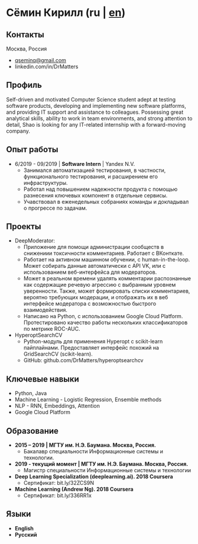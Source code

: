 # Сёмин Кирилл (ru | [en](https://DrMatters.github.io))
## Контакты
Москва, Россия
 - qseminq@gmail.com
 - linkedin.com/in/DrMatters

## Профиль
Self-driven and motivated Computer Science student adept at testing software products, developing and implementing new software platforms, and providing IT support and assistance to colleagues. Possessing great analytical skills, ability to work in team environments, and strong attention to detail, Shao is looking for any IT-related internship with a forward-moving company.

## Опыт работы
 - 6/2019 - 09/2019 | **Software Intern** | Yandex N.V.
   - Занимался автоматизацией тестирования, в частности, функционального тестирования, и расширением его инфраструктуры.
   - Работал над повышением надежности продукта с помощью разнесения ключевых компонент в отдельные сервисы.
   - Учавствовал в еженедельных собраниях команды и докладывал о прогрессе по задачам.

## Проекты
- DeepModerator:
   - Приложение для помощи администрации сообществ в снижениии токсичности комментариев. Работает с ВКонткате.
   - Работает на активном машинном обучении, с human-in-the-loop. Может собирать данные автоматически с API VK, или с использованием веб-интерфейса для модераторов.
   - Может в реальном времени удалять комментарии распознанные как содержащие речевую агрессию с выбранным уровнем уверенности. Также, может формировать списки комментариев, вероятно требующих модерации, и отображать их в веб интерфейсе модератора с возможностью быстрого взаимодействия.
   - Написано на Python, с использованием Google Cloud Platform. Протестировано качество работы нескольких классификаторов по метрике ROC-AUC.
- HyperoptSearchCV
   - Python-модуль для применения Hyperopt с scikit-learn пайплайнами. Предоставляет интерфейс похожий на GridSearchCV (scikit-learn).
   - GitHub: github.com/DrMatters/hyperoptsearchcv

## Ключевые навыки
 - Python, Java
 - Machine Learning - Logistic Regression, Ensemble methods
 - NLP - RNN, Embeddings, Attention
 - Google Cloud Platform

## Образование
 - **2015 – 2019 | МГТУ им. Н.Э. Баумана. Москва, Россия.**
 	- Бакалавр специальности Информационные системы и технологии.
 - **2019 - текущий момент | МГТУ им. Н.Э. Баумана. Москва, Россия.**
   - Магистр специальности Информационные системы и технологии
 - **Deep Learning Specialization (deeplearning.ai). 2018 Coursera**
 	- Сертификат: bit.ly/32ZCS9N
  - **Machine Learning (Andrew Ng). 2018 Coursera**
 	- Сертификат: bit.ly/336RR1x

## Языки
 - **English**
 - **Русский**